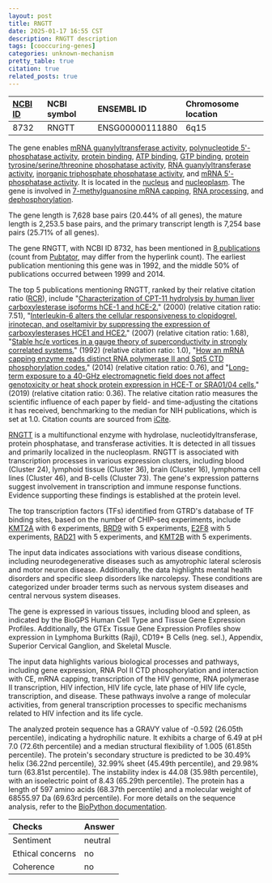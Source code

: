 ```yaml
---
layout: post
title: RNGTT
date: 2025-01-17 16:55 CST
description: RNGTT description
tags: [cooccuring-genes]
categories: unknown-mechanism
pretty_table: true
citation: true
related_posts: true
---
```




| [NCBI ID](https://www.ncbi.nlm.nih.gov/gene/8732) | NCBI symbol | ENSEMBL ID | Chromosome location |
| :-------- | :------- | :-------- | :------- |
| 8732  | RNGTT | ENSG00000111880 | 6q15 |



The gene enables [mRNA guanylyltransferase activity](https://amigo.geneontology.org/amigo/term/GO:0004484), [polynucleotide 5'-phosphatase activity](https://amigo.geneontology.org/amigo/term/GO:0004651), [protein binding](https://amigo.geneontology.org/amigo/term/GO:0005515), [ATP binding](https://amigo.geneontology.org/amigo/term/GO:0005524), [GTP binding](https://amigo.geneontology.org/amigo/term/GO:0005525), [protein tyrosine/serine/threonine phosphatase activity](https://amigo.geneontology.org/amigo/term/GO:0008138), [RNA guanylyltransferase activity](https://amigo.geneontology.org/amigo/term/GO:0008192), [inorganic triphosphate phosphatase activity](https://amigo.geneontology.org/amigo/term/GO:0050355), and [mRNA 5'-phosphatase activity](https://amigo.geneontology.org/amigo/term/GO:0140818). It is located in the [nucleus](https://amigo.geneontology.org/amigo/term/GO:0005634) and [nucleoplasm](https://amigo.geneontology.org/amigo/term/GO:0005654). The gene is involved in [7-methylguanosine mRNA capping](https://amigo.geneontology.org/amigo/term/GO:0006370), [RNA processing](https://amigo.geneontology.org/amigo/term/GO:0006396), and [dephosphorylation](https://amigo.geneontology.org/amigo/term/GO:0016311).


The gene length is 7,628 base pairs (20.44% of all genes), the mature length is 2,253.5 base pairs, and the primary transcript length is 7,254 base pairs (25.71% of all genes).


The gene RNGTT, with NCBI ID 8732, has been mentioned in [8 publications](https://pubmed.ncbi.nlm.nih.gov/?term=%22RNGTT%22) (count from [Pubtator](https://academic.oup.com/nar/article/47/W1/W587/5494727), may differ from the hyperlink count). The earliest publication mentioning this gene was in 1992, and the middle 50% of publications occurred between 1999 and 2014.


The top 5 publications mentioning RNGTT, ranked by their relative citation ratio ([RCR](https://journals.plos.org/plosbiology/article?id=10.1371/journal.pbio.1002541)), include "[Characterization of CPT-11 hydrolysis by human liver carboxylesterase isoforms hCE-1 and hCE-2.](https://pubmed.ncbi.nlm.nih.gov/10728672)" (2000) (relative citation ratio: 7.51), "[Interleukin-6 alters the cellular responsiveness to clopidogrel, irinotecan, and oseltamivir by suppressing the expression of carboxylesterases HCE1 and HCE2.](https://pubmed.ncbi.nlm.nih.gov/17537833)" (2007) (relative citation ratio: 1.68), "[Stable hc/e vortices in a gauge theory of superconductivity in strongly correlated systems.](https://pubmed.ncbi.nlm.nih.gov/10000190)" (1992) (relative citation ratio: 1.0), "[How an mRNA capping enzyme reads distinct RNA polymerase II and Spt5 CTD phosphorylation codes.](https://pubmed.ncbi.nlm.nih.gov/24939935)" (2014) (relative citation ratio: 0.76), and "[Long-term exposure to a 40-GHz electromagnetic field does not affect genotoxicity or heat shock protein expression in HCE-T or SRA01/04 cells.](https://pubmed.ncbi.nlm.nih.gov/31197350)" (2019) (relative citation ratio: 0.36). The relative citation ratio measures the scientific influence of each paper by field- and time-adjusting the citations it has received, benchmarking to the median for NIH publications, which is set at 1.0. Citation counts are sourced from [iCite](https://icite.od.nih.gov).


[RNGTT](https://www.proteinatlas.org/ENSG00000111880-RNGTT) is a multifunctional enzyme with hydrolase, nucleotidyltransferase, protein phosphatase, and transferase activities. It is detected in all tissues and primarily localized in the nucleoplasm. RNGTT is associated with transcription processes in various expression clusters, including blood (Cluster 24), lymphoid tissue (Cluster 36), brain (Cluster 16), lymphoma cell lines (Cluster 46), and B-cells (Cluster 73). The gene's expression patterns suggest involvement in transcription and immune response functions. Evidence supporting these findings is established at the protein level.


The top transcription factors (TFs) identified from GTRD's database of TF binding sites, based on the number of CHIP-seq experiments, include [KMT2A](https://www.ncbi.nlm.nih.gov/gene/4297) with 6 experiments, [BRD9](https://www.ncbi.nlm.nih.gov/gene/65980) with 5 experiments, [E2F8](https://www.ncbi.nlm.nih.gov/gene/79733) with 5 experiments, [RAD21](https://www.ncbi.nlm.nih.gov/gene/5885) with 5 experiments, and [KMT2B](https://www.ncbi.nlm.nih.gov/gene/9757) with 5 experiments.



The input data indicates associations with various disease conditions, including neurodegenerative diseases such as amyotrophic lateral sclerosis and motor neuron disease. Additionally, the data highlights mental health disorders and specific sleep disorders like narcolepsy. These conditions are categorized under broader terms such as nervous system diseases and central nervous system diseases.



The gene is expressed in various tissues, including blood and spleen, as indicated by the BioGPS Human Cell Type and Tissue Gene Expression Profiles. Additionally, the GTEx Tissue Gene Expression Profiles show expression in Lymphoma Burkitts (Raji), CD19+ B Cells (neg. sel.), Appendix, Superior Cervical Ganglion, and Skeletal Muscle.


The input data highlights various biological processes and pathways, including gene expression, RNA Pol II CTD phosphorylation and interaction with CE, mRNA capping, transcription of the HIV genome, RNA polymerase II transcription, HIV infection, HIV life cycle, late phase of HIV life cycle, transcription, and disease. These pathways involve a range of molecular activities, from general transcription processes to specific mechanisms related to HIV infection and its life cycle.



The analyzed protein sequence has a GRAVY value of -0.592 (26.05th percentile), indicating a hydrophilic nature. It exhibits a charge of 6.49 at pH 7.0 (72.6th percentile) and a median structural flexibility of 1.005 (61.85th percentile). The protein's secondary structure is predicted to be 30.49% helix (36.22nd percentile), 32.99% sheet (45.49th percentile), and 29.98% turn (63.81st percentile). The instability index is 44.08 (35.98th percentile), with an isoelectric point of 8.43 (65.29th percentile). The protein has a length of 597 amino acids (68.37th percentile) and a molecular weight of 68555.97 Da (69.63rd percentile). For more details on the sequence analysis, refer to the [BioPython documentation](https://biopython.org/docs/1.75/api/Bio.SeqUtils.ProtParam.html).





| Checks    | Answer |
| :-------- | :------- |
| Sentiment  | neutral   |
| Ethical concerns | no     |
| Coherence    | no    |